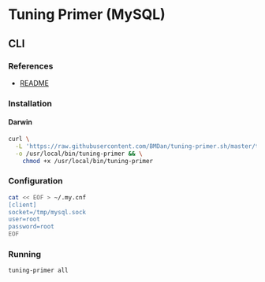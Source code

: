 # Tuning Primer (MySQL)

## CLI

### References

- [README](https://github.com/BMDan/tuning-primer.sh/blob/master/README.md)

### Installation

#### Darwin

```sh
curl \
  -L 'https://raw.githubusercontent.com/BMDan/tuning-primer.sh/master/tuning-primer.sh' \
  -o /usr/local/bin/tuning-primer && \
    chmod +x /usr/local/bin/tuning-primer
```

### Configuration

```sh
cat << EOF > ~/.my.cnf
[client]
socket=/tmp/mysql.sock
user=root
password=root
EOF
```

### Running

```sh
tuning-primer all
```
